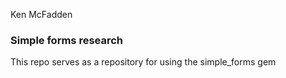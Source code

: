 Ken McFadden

### Simple forms research

This repo serves as a repository for using the simple_forms gem
